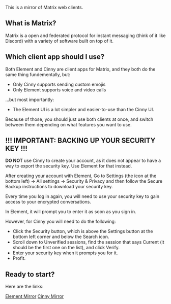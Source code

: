 This is a mirror of Matrix web clients.

## What is Matrix?

Matrix is a open and federated protocol for instant messaging (think of it like Discord) with a variety of software built on top of it.

## Which client app should I use?

Both Element and Cinny are client apps for Matrix, and they both do the same thing fundementally, but:

- Only Cinny supports sending custom emojis
- Only Element supports voice and video calls

...but most importantly:

- The Element UI is a lot simpler and easier-to-use than the Cinny UI.

Because of those, you should just use both clients at once, and switch between them depending on what features you want to use.

## !!! IMPORTANT: BACKING UP YOUR SECURITY KEY !!!

**DO NOT** use Cinny to create your account, as it does not appear to have a way to export the security key. Use Element for that instead.

After creating your account with Element, Go to Settings (the icon at the bottom left) -> All settings -> Security & Privacy and then follow the Secure Backup instructions to download your security key.

Every time you log in again, you will need to use your security key to gain access to your encrypted conversations.

In Element, it will prompt you to enter it as soon as you sign in.

However, for Cinny you will need to do the following:

- Click the Security button, which is above the Settings button at the bottom left corner and below the Search icon.
- Scroll down to Unverified sessions, find the session that says Current (it should be the first one on the list), and click Verify.
- Enter your security key when it prompts you for it.
- Profit.

## Ready to start?

Here are the links:

[Element Mirror](https://b7bvmmp67bncei.github.io/element/production)
[Cinny Mirror](https://b7bvmmp67bncei.github.io/cinny/production)
